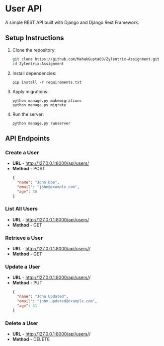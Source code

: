 # User API

A simple REST API built with Django and Django Rest Framework.

## Setup Instructions
1. Clone the repository:
   ```bash
   git clone https://github.com/MahakGupta03/Zylentrix-Assignment.git
   cd Zylentrix-Assignment

2. Install dependencies: 
   ```
   pip install -r requirements.txt
   ```

3. Apply migrations:
   ```
   python manage.py makemigrations
   python manage.py migrate
   ```
4. Run the server: 
   ```
   python manage.py runserver
   ```


## API Endpoints

### Create a User

- **URL** - http://127.0.0.1:8000/api/users/
- **Method** - POST
  ```json
  {
    "name": "John Doe",
    "email": "john@example.com",
    "age": 30
  }
  ```
### List All Users

- **URL** - http://127.0.0.1:8000/api/users/
- **Method** - GET

### Retrieve a User

- **URL** - http://127.0.0.1:8000/api/users/<id>/
- **Method** - GET


### Update a User

- **URL** - http://127.0.0.1:8000/api/users/<id>/
- **Method** - PUT
  ```json
  {
    "name": "John Updated",
    "email": "john.updated@example.com",
    "age": 31
  }
  ```

### Delete a User

- **URL** - http://127.0.0.1:8000/api/users/<id>/
- **Method** - DELETE

